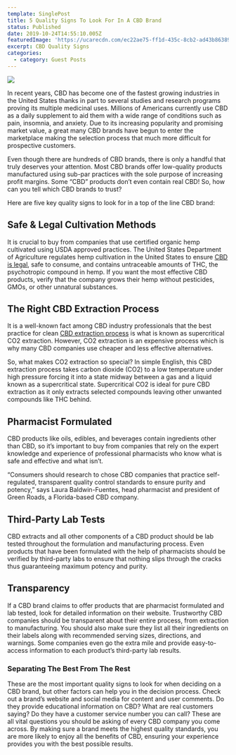 ```yaml
---
template: SinglePost
title: 5 Quality Signs To Look For In A CBD Brand
status: Published
date: 2019-10-24T14:55:10.005Z
featuredImage: 'https://ucarecdn.com/ec22ae75-ff1d-435c-8cb2-ad43b8638959/'
excerpt: CBD Quality Signs
categories:
  - category: Guest Posts
---
```

![](https://ucarecdn.com/d9921c04-f84b-43f0-bbda-4ae42016d1c9/)

In recent years, CBD has become one of the fastest growing industries in the United States thanks in part to several studies and research programs proving its multiple medicinal uses. Millions of Americans currently use CBD as a daily supplement to aid them with a wide range of conditions such as pain, insomnia, and anxiety. Due to its increasing popularity and promising market value, a great many CBD brands have begun to enter the marketplace making the selection process that much more difficult for prospective customers.

Even though there are hundreds of CBD brands, there is only a handful that truly deserves your attention. Most CBD brands offer low-quality products manufactured using sub-par practices with the sole purpose of increasing profit margins. Some “CBD” products don’t even contain real CBD! So, how can you tell which CBD brands to trust?

Here are five key quality signs to look for in a top of the line CBD brand:

## Safe & Legal Cultivation Methods

It is crucial to buy from companies that use certified organic hemp cultivated using USDA approved practices. The United States Department of Agriculture regulates hemp cultivation in the United States to ensure [CBD is legal](https://www.greenroadsworld.com/pages/is-cbd-legal/), safe to consume, and contains untraceable amounts of THC, the psychotropic compound in hemp. If you want the most effective CBD products, verify that the company grows their hemp without pesticides, GMOs, or other unnatural substances.

## The Right CBD Extraction Process

It is a well-known fact among CBD industry professionals that the best practice for clean [CBD extraction process](https://www.greenroadsworld.com/pages/green-roads-cbd-processing/) is what is known as supercritical CO2 extraction. However, CO2 extraction is an expensive process which is why many CBD companies use cheaper and less effective alternatives.

So, what makes CO2 extraction so special? In simple English, this CBD extraction process takes carbon dioxide (CO2) to a low temperature under high pressure forcing it into a state midway between a gas and a liquid known as a supercritical state. Supercritical CO2 is ideal for pure CBD extraction as it only extracts selected compounds leaving other unwanted compounds like THC behind.

## Pharmacist Formulated

CBD products like oils, edibles, and beverages contain ingredients other than CBD, so it’s important to buy from companies that rely on the expert knowledge and experience of professional pharmacists who know what is safe and effective and what isn’t.

“Consumers should research to chose CBD companies that practice self-regulated, transparent quality control standards to ensure purity and potency,” says Laura Baldwin-Fuentes, head pharmacist and president of Green Roads, a Florida-based CBD company.

## Third-Party Lab Tests

CBD extracts and all other components of a CBD product should be lab tested throughout the formulation and manufacturing process. Even products that have been formulated with the help of pharmacists should be verified by third-party labs to ensure that nothing slips through the cracks thus guaranteeing maximum potency and purity.

## Transparency

If a CBD brand claims to offer products that are pharmacist formulated and lab tested, look for detailed information on their website. Trustworthy CBD companies should be transparent about their entire process, from extraction to manufacturing. You should also make sure they list all their ingredients on their labels along with recommended serving sizes, directions, and warnings. Some companies even go the extra mile and provide easy-to-access information to each product’s third-party lab results.

### Separating The Best From The Rest

These are the most important quality signs to look for when deciding on a CBD brand, but other factors can help you in the decision process. Check out a brand’s website and social media for content and user comments. Do they provide educational information on CBD? What are real customers saying? Do they have a customer service number you can call? These are all vital questions you should be asking of every CBD company you come across. By making sure a brand meets the highest quality standards, you are more likely to enjoy all the benefits of CBD, ensuring your experience provides you with the best possible results.
